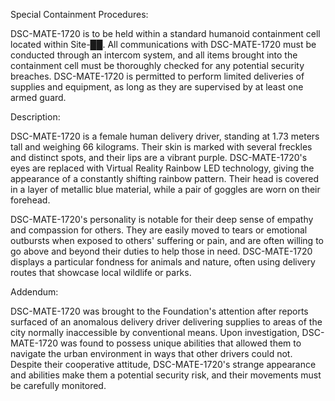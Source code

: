 Special Containment Procedures:

DSC-MATE-1720 is to be held within a standard humanoid containment cell located within Site-██. All communications with DSC-MATE-1720 must be conducted through an intercom system, and all items brought into the containment cell must be thoroughly checked for any potential security breaches. DSC-MATE-1720 is permitted to perform limited deliveries of supplies and equipment, as long as they are supervised by at least one armed guard.

Description:

DSC-MATE-1720 is a female human delivery driver, standing at 1.73 meters tall and weighing 66 kilograms. Their skin is marked with several freckles and distinct spots, and their lips are a vibrant purple. DSC-MATE-1720's eyes are replaced with Virtual Reality Rainbow LED technology, giving the appearance of a constantly shifting rainbow pattern. Their head is covered in a layer of metallic blue material, while a pair of goggles are worn on their forehead.

DSC-MATE-1720's personality is notable for their deep sense of empathy and compassion for others. They are easily moved to tears or emotional outbursts when exposed to others' suffering or pain, and are often willing to go above and beyond their duties to help those in need. DSC-MATE-1720 displays a particular fondness for animals and nature, often using delivery routes that showcase local wildlife or parks.

Addendum:

DSC-MATE-1720 was brought to the Foundation's attention after reports surfaced of an anomalous delivery driver delivering supplies to areas of the city normally inaccessible by conventional means. Upon investigation, DSC-MATE-1720 was found to possess unique abilities that allowed them to navigate the urban environment in ways that other drivers could not. Despite their cooperative attitude, DSC-MATE-1720's strange appearance and abilities make them a potential security risk, and their movements must be carefully monitored.